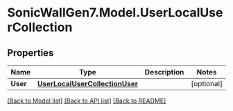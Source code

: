 # SonicWallGen7.Model.UserLocalUserCollection

## Properties

Name | Type | Description | Notes
------------ | ------------- | ------------- | -------------
**User** | [**UserLocalUserCollectionUser**](UserLocalUserCollectionUser.md) |  | [optional] 

[[Back to Model list]](../README.md#documentation-for-models) [[Back to API list]](../README.md#documentation-for-api-endpoints) [[Back to README]](../README.md)

